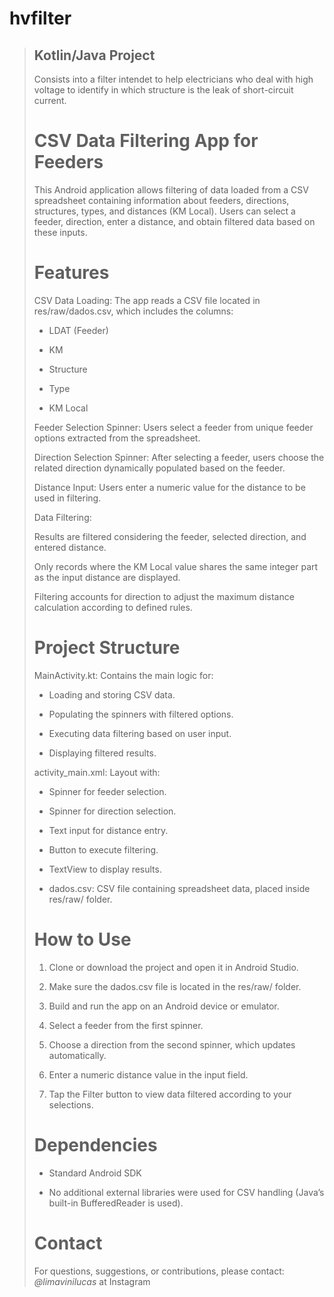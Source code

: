 # hvfilter
> Kotlin/Java Project
> --------------------
> Consists into a filter intendet to help electricians who deal with high voltage to identify in which structure is the leak of short-circuit current.
> # CSV Data Filtering App for Feeders
> This Android application allows filtering of data loaded from a CSV spreadsheet containing information about feeders, directions, structures, types, and distances (KM Local). Users can select a feeder, direction, enter a distance, and obtain filtered data based on these inputs.
>
> # Features
> CSV Data Loading: The app reads a CSV file located in res/raw/dados.csv, which includes the columns:
>
> - LDAT (Feeder)
> 
> - KM
>
> - Structure
>
> - Type
>
> - KM Local
>
> Feeder Selection Spinner: Users select a feeder from unique feeder options extracted from the spreadsheet.
>
> Direction Selection Spinner: After selecting a feeder, users choose the related direction dynamically populated based on the feeder.
>
> Distance Input: Users enter a numeric value for the distance to be used in filtering.
>
> Data Filtering:
>
> Results are filtered considering the feeder, selected direction, and entered distance.
>
> Only records where the KM Local value shares the same integer part as the input distance are displayed.
>
> Filtering accounts for direction to adjust the maximum distance calculation according to defined rules.
>
> # Project Structure
> MainActivity.kt: Contains the main logic for:
>
> - Loading and storing CSV data.
>
> - Populating the spinners with filtered options.
>
> - Executing data filtering based on user input.
>
> - Displaying filtered results.
>
> activity_main.xml: Layout with:
>
> - Spinner for feeder selection.
>
> - Spinner for direction selection.
>
> - Text input for distance entry.
>
> - Button to execute filtering.
>
> - TextView to display results.
>
> - dados.csv: CSV file containing spreadsheet data, placed inside res/raw/ folder.
>
> # How to Use
> 1. Clone or download the project and open it in Android Studio.
>
> 2. Make sure the dados.csv file is located in the res/raw/ folder.
>
> 3. Build and run the app on an Android device or emulator.
>
> 4. Select a feeder from the first spinner.
> 
> 5. Choose a direction from the second spinner, which updates automatically.
>
> 6. Enter a numeric distance value in the input field.
> 
> 7. Tap the Filter button to view data filtered according to your selections.
> 
> # Dependencies
> - Standard Android SDK
> 
> - No additional external libraries were used for CSV handling (Java’s built-in BufferedReader is used).
> 
> 
> # Contact
> For questions, suggestions, or contributions, please contact:
> _@limavinilucas_ at Instagram
